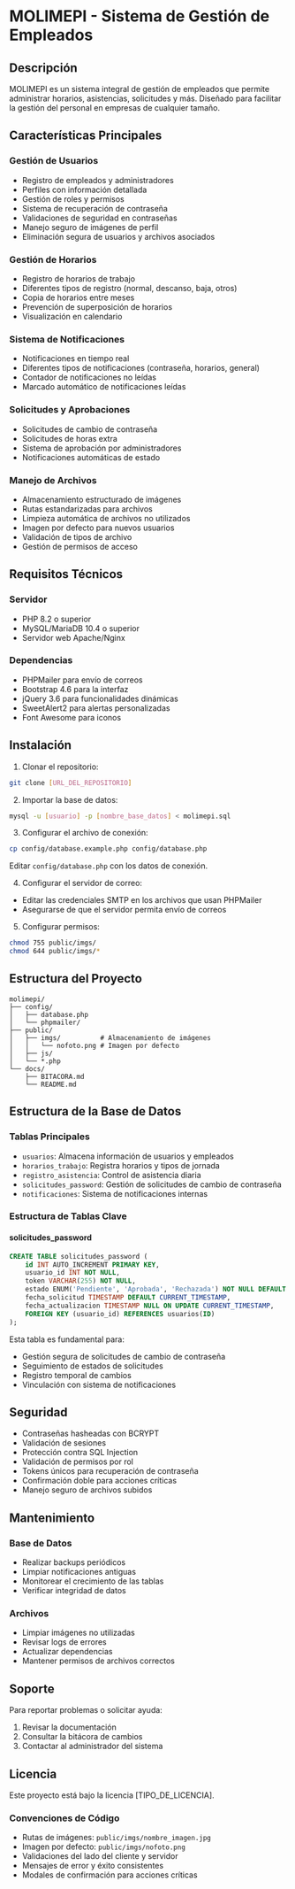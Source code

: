 # MOLIMEPI - Sistema de Gestión de Empleados

## Descripción
MOLIMEPI es un sistema integral de gestión de empleados que permite administrar horarios, asistencias, solicitudes y más. Diseñado para facilitar la gestión del personal en empresas de cualquier tamaño.

## Características Principales

### Gestión de Usuarios
- Registro de empleados y administradores
- Perfiles con información detallada
- Gestión de roles y permisos
- Sistema de recuperación de contraseña
- Validaciones de seguridad en contraseñas
- Manejo seguro de imágenes de perfil
- Eliminación segura de usuarios y archivos asociados

### Gestión de Horarios
- Registro de horarios de trabajo
- Diferentes tipos de registro (normal, descanso, baja, otros)
- Copia de horarios entre meses
- Prevención de superposición de horarios
- Visualización en calendario

### Sistema de Notificaciones
- Notificaciones en tiempo real
- Diferentes tipos de notificaciones (contraseña, horarios, general)
- Contador de notificaciones no leídas
- Marcado automático de notificaciones leídas

### Solicitudes y Aprobaciones
- Solicitudes de cambio de contraseña
- Solicitudes de horas extra
- Sistema de aprobación por administradores
- Notificaciones automáticas de estado

### Manejo de Archivos
- Almacenamiento estructurado de imágenes
- Rutas estandarizadas para archivos
- Limpieza automática de archivos no utilizados
- Imagen por defecto para nuevos usuarios
- Validación de tipos de archivo
- Gestión de permisos de acceso

## Requisitos Técnicos

### Servidor
- PHP 8.2 o superior
- MySQL/MariaDB 10.4 o superior
- Servidor web Apache/Nginx

### Dependencias
- PHPMailer para envío de correos
- Bootstrap 4.6 para la interfaz
- jQuery 3.6 para funcionalidades dinámicas
- SweetAlert2 para alertas personalizadas
- Font Awesome para iconos

## Instalación

1. Clonar el repositorio:
```bash
git clone [URL_DEL_REPOSITORIO]
```

2. Importar la base de datos:
```bash
mysql -u [usuario] -p [nombre_base_datos] < molimepi.sql
```

3. Configurar el archivo de conexión:
```bash
cp config/database.example.php config/database.php
```
Editar `config/database.php` con los datos de conexión.

4. Configurar el servidor de correo:
- Editar las credenciales SMTP en los archivos que usan PHPMailer
- Asegurarse de que el servidor permita envío de correos

5. Configurar permisos:
```bash
chmod 755 public/imgs/
chmod 644 public/imgs/*
```

## Estructura del Proyecto

```
molimepi/
├── config/
│   ├── database.php
│   └── phpmailer/
├── public/
│   ├── imgs/          # Almacenamiento de imágenes
│   │   └── nofoto.png # Imagen por defecto
│   ├── js/
│   └── *.php
└── docs/
    ├── BITACORA.md
    └── README.md
```

## Estructura de la Base de Datos

### Tablas Principales
- `usuarios`: Almacena información de usuarios y empleados
- `horarios_trabajo`: Registra horarios y tipos de jornada
- `registro_asistencia`: Control de asistencia diaria
- `solicitudes_password`: Gestión de solicitudes de cambio de contraseña
- `notificaciones`: Sistema de notificaciones internas

### Estructura de Tablas Clave

#### solicitudes_password
```sql
CREATE TABLE solicitudes_password (
    id INT AUTO_INCREMENT PRIMARY KEY,
    usuario_id INT NOT NULL,
    token VARCHAR(255) NOT NULL,
    estado ENUM('Pendiente', 'Aprobada', 'Rechazada') NOT NULL DEFAULT 'Pendiente',
    fecha_solicitud TIMESTAMP DEFAULT CURRENT_TIMESTAMP,
    fecha_actualizacion TIMESTAMP NULL ON UPDATE CURRENT_TIMESTAMP,
    FOREIGN KEY (usuario_id) REFERENCES usuarios(ID)
);
```

Esta tabla es fundamental para:
- Gestión segura de solicitudes de cambio de contraseña
- Seguimiento de estados de solicitudes
- Registro temporal de cambios
- Vinculación con sistema de notificaciones

## Seguridad

- Contraseñas hasheadas con BCRYPT
- Validación de sesiones
- Protección contra SQL Injection
- Validación de permisos por rol
- Tokens únicos para recuperación de contraseña
- Confirmación doble para acciones críticas
- Manejo seguro de archivos subidos

## Mantenimiento

### Base de Datos
- Realizar backups periódicos
- Limpiar notificaciones antiguas
- Monitorear el crecimiento de las tablas
- Verificar integridad de datos

### Archivos
- Limpiar imágenes no utilizadas
- Revisar logs de errores
- Actualizar dependencias
- Mantener permisos de archivos correctos

## Soporte

Para reportar problemas o solicitar ayuda:
1. Revisar la documentación
2. Consultar la bitácora de cambios
3. Contactar al administrador del sistema

## Licencia
Este proyecto está bajo la licencia [TIPO_DE_LICENCIA].

### Convenciones de Código
- Rutas de imágenes: `public/imgs/nombre_imagen.jpg`
- Imagen por defecto: `public/imgs/nofoto.png`
- Validaciones del lado del cliente y servidor
- Mensajes de error y éxito consistentes
- Modales de confirmación para acciones críticas
